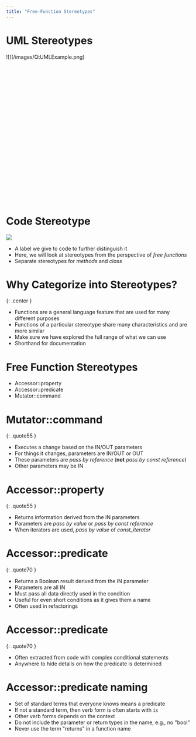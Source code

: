 ```yaml
---
title: "Free-Function Stereotypes"
---
```


# UML Stereotypes

<div markdown="1" class="single" style="height: 400px">
![](/images/QtUMLExample.png)
</div>

# Code Stereotype
![](/images/QtUMLExample.png)

* A label we give to code to further distinguish it
* Here, we will look at stereotypes from the perspective of *free functions*
* Separate  stereotypes for *methods* and *class*

# Why Categorize into Stereotypes?
{: .center }

* Functions are a general language feature that are used for many different purposes
* Functions of a particular stereotype share many characteristics and are more similar
* Make sure we have explored the full range of what we can use
* Shorthand for documentation

# Free Function Stereotypes
* Accessor::property
* Accessor::predicate
* Mutator::command

# Mutator::command
{: .quote55 }

<script src="hhttps://gist.github.com/mjdecker/8f6c77c5b7c5391eda2d99e28f63cd20.js?file=function_stereotypes_command_collaborator.cpp"></script>

* Executes a change based on the IN/OUT parameters
* For things it changes, parameters are IN/OUT or OUT
* These parameters are *pass by reference* (**not** *pass by const reference*)
* Other parameters may be IN

# Accessor::property
{: .quote55 }

<script src="hhttps://gist.github.com/mjdecker/8f6c77c5b7c5391eda2d99e28f63cd20.js?file=function_stereotypes_accessor_property.cpp"></script>

* Returns information derived from the IN parameters
* Parameters are *pass by value* or *pass by const reference*
* When iterators are used, *pass by value* of *const_iterator*

# Accessor::predicate
{: .quote70 }

<script src="hhttps://gist.github.com/mjdecker/8f6c77c5b7c5391eda2d99e28f63cd20.js?file=function_stereotypes_accessor_predicate.cpp"></script>

* Returns a Boolean result derived from the IN parameter
* Parameters are all IN
* Must pass all data directly used in the condition
* Useful for even short conditions as it gives them a name
* Often used in refactorings

# Accessor::predicate
{: .quote70 }

<script src="hhttps://gist.github.com/mjdecker/8f6c77c5b7c5391eda2d99e28f63cd20.js?file=function_stereotypes_predicate_if.cpp"></script>

* Often extracted from code with complex conditional statements
* Anywhere to hide details on how the predicate is determined

# Accessor::predicate naming
<script src="hhttps://gist.github.com/mjdecker/8f6c77c5b7c5391eda2d99e28f63cd20.js?file=function_stereotypes_predicate_naming.cpp"></script>

* Set of standard terms that everyone knows means a predicate
* If not a standard term, then verb form is often starts with `is`
* Other verb forms depends on the context
* Do not include the parameter or return types in the name, e.g., no "bool"
* Never use the term "returns" in a function name
